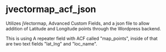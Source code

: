 jvectormap_acf_json
===================

Utilizes jVectormap, Advanced Custom Fields, and a json file to allow addition of Latitude and Longitude points through the Wordpress backend.

This is using A repeater field with ACF called "map_points", inside of that are two text fields "lat_lng" and "loc_name".
